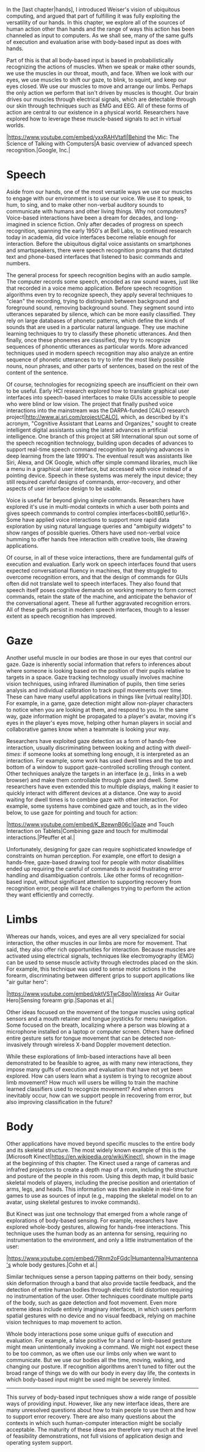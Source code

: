 In the [last chapter|hands], I introduced Weiser's vision of ubiquitous computing, and argued that part of fulfilling it was fully exploiting the versatility of our hands. In this chapter, we explore all of the sources of human action other than hands and the range of ways this action has been channeled as input to computers. As we shall see, many of the same gulfs of execution and evaluation arise with body-based input as does with hands. 

Part of this is that all body-based input is based in probabilistically recognizing the actions of muscles. When we speak or make other sounds, we use the muscles in our throat, mouth, and face. When we look with our eyes, we use muscles to shift our gaze, to blink, to squint, and keep our eyes closed. We use our muscles to move and arrange our limbs. Perhaps the only action we perform that isn't driven by muscles is thought. Our brain drives our muscles through electrical signals, which are detectable through our skin through techniques such as EMG and EEG. All of these forms of action are central to our existence in a physical world. Researchers have explored how to leverage these muscle-based signals to act in virtual worlds. 

|https://www.youtube.com/embed/yxxRAHVtafI|Behind the Mic: The Science of Talking with Computers|A basic overview of advanced speech recognition.|Google, Inc.|

# Speech

Aside from our hands, one of the most versatile ways we use our muscles to engage with our environment is to use our voice. We use it to speak, to hum, to sing, and to make other non-verbal auditory sounds to communicate with humans and other living things. Why not computers?
Voice-based interactions have been a dream for decades, and long-imagined in science fiction. Only after decades of progress on speech recognition, spanning the early 1950's at Bell Labs, to continued research today in academia, did voice interfaces become reliable enough for interaction. Before the ubiquitous digital voice assistants on smartphones and smartspeakers, there were speech recognition programs that dictated text and phone-based interfaces that listened to basic commands and numbers. 

The general process for speech recognition begins with an audio sample. The computer records some speech, encoded as raw sound waves, just like that recorded in a voice memo application. Before speech recognition algorithms even try to recognize speech, they apply several techniques to "clean" the recording, trying to distinguish between background and foreground sound, removing background sound. They segment sound into utterances separated by silence, which can be more easily classified. They rely on large databases of phonetic patterns, which define the kinds of sounds that are used in a particular natural language. They use machine learning techniques to try to classify these phonetic utterances. And then finally, once these phonemes are classified, they try to recognize sequences of phonentic utterances as particular words. More advanced techniques used in modern speech recognition may also analyze an entire sequence of phonetic utterances to try to infer the most likely possible nouns, noun phrases, and other parts of sentences, based on the rest of the content of the sentence. 

Of course, technologies for recognizing speech are insufficient on their own to be useful. Early HCI research explored how to translate graphical user interfaces into speech-based interfaces to make GUIs accessible to people who were blind or low vision<mynatt92>. The project that finally pushed voice interactions into the mainstream was the DARPA-funded [CALO research project|http://www.ai.sri.com/project/CALO], which, as described by it's acronym, "Cognitive Assistant that Learns and Organizes," sought to create intelligent digital assistants using the latest advances in artificial intelligence. One branch of this project at SRI International spun out some of the speech recognition technology, building upon decades of advances to support real-time speech command recognition by applying advances in deep learning from the late 1990's. The eventual result was assistants like Siri, Alexa, and OK Google, which offer simple command libraries, much like a menu in a graphical user interface, but accessed with voice instead of a pointing device. Speech in these systems was merely the input device; they still required careful designs of commands, error-recovery, and other aspects of user interface design to be usable. 

Voice is useful far beyond giving simple commands. Researchers have explored it's use in multi-modal contexts in which a user both points and gives speech commands to control complex interfaces<bolt80,setlur16>. Some have applied voice interactions to support more rapid data exploration by using natural language queries and "ambiguity widgets" to show ranges of possible queries<gao15>. Others have used non-verbal voice humming to offer hands free interaction with creative tools, like drawing applications<harada07>. 

Of course, in all of these voice interactions, there are fundamental gulfs of execution and evaluation. Early work on speech interfaces<yankelovich95> found that users expected conversational fluency in machines, that they struggled to overcome recognition errors, and that the design of commands for GUIs often did not translate well to speech interfaces. They also found that speech itself poses cognitive demands on working memory to form correct commands, retain the state of the machine, and anticipate the behavior of the conversational agent. These all further aggravated recognition errors. All of these gulfs persist in modern speech interfaces, though to a lesser extent as speech recognition has improved. 

# Gaze

Another useful muscle in our bodies are those in our eyes that control our gaze. Gaze is inherently social information that refers to inferences about where someone is looking based on the position of their pupils relative to targets in a space. Gaze tracking technology usually involves machine vision techniques, using infrared illumination of pupils, then time series analysis and individual calibration to track pupil movements over time. These can have many useful applications in things like [virtual reality|3D]. For example, in a game, gaze detection might allow non-player characters to notice when you are looking at them, and respond to you. In the same way, gaze information might be propagated to a player's avatar, moving it's eyes in the player's eyes move, helping other human players in social and collaborative games know when a teammate is looking your way. 

Researchers have exploited gaze detection as a form of hands-free interaction, usually discriminating between looking and acting with _dwell-times_: if someone looks at something long enough, it is interpreted as an interaction. For example, some work has used dwell times and the top and bottom of a window to support gaze-controlled scrolling through content<kumar07>. Other techniques analyze the targets in an interface (e.g., links in a web browser) and make them controllable through gaze and dwell<lutteroth15>. Some researchers have even extended this to multiple displays, making it easier to quickly interact with different devices at a distance<lander15>. One way to avoid waiting for dwell times is to combine gaze with other interaction. For example, some systems have combined gaze and touch, as in the video below, to use gaze for pointing and touch for action<pfeuffer16>:

|https://www.youtube.com/embed/K_BzewnB06c|Gaze and Touch Interaction on Tablets|Combining gaze and touch for multimodal interactions.|Pfeuffer et al.<pfeuffer16>|

Unfortunately, designing for gaze can require sophisticated knowledge of constraints on human perception. For example, one effort to design a hands-free, gaze-based drawing tool for people with motor disabilities ended up requiring the careful of commands to avoid frustrating error handling and disambiguation controls<hornof05>. Like other forms of recognition-based input, without significant attention to supporting recovery from recognition error, people will face challenges trying to perform the action they want efficiently and correctly. 

# Limbs

Whereas our hands, voices, and eyes are all very specialized for social interaction, the other muscles in our limbs are more for movement. That said, they also offer rich opportunities for interaction. Because muscles are activated using electrical signals, techniques like electromyography (EMG) can be used to sense muscle activity through electrodes placed on the skin. For example, this technique was used to sense motor actions in the forearm, discriminating between different grips to support applications like "air guitar hero"<saponas09b>:

|https://www.youtube.com/embed/pktVSTwC8qo|Wireless Air Guitar Hero|Sensing forearm grip.|Saponas et al.<saponas09b>|

Other ideas focused on the movement of the tongue muscles using optical sensors and a mouth retainer<saponas09a> and tongue joysticks for menu navigation<slyper11>. Some focused on the breath, localizing where a person was blowing at a microphone installed on a laptop or computer screen<patel07>. Others have defined entire gesture sets for tongue movement that can be detected non-invasively through wireless X-band Doppler movement detection<goel15>.

While these explorations of limb-based interactions have all been demonstrated to be feasible to agree, as with many new interactions, they impose many gulfs of execution and evaluation that have not yet been explored. How can users learn what a system is trying to recognize about limb movement?
How much will users be willing to train the machine learned classifiers used to recognize movement?
And when errors inevitably occur, how can we support people in recovering from error, but also improving classification in the future?

# Body

Other applications have moved beyond specific muscles to the entire body and its skeletal structure. The most widely known example of this is the [Microsoft Kinect|https://en.wikipedia.org/wiki/Kinect], shown in the image at the beginning of this chapter. The Kinect used a range of cameras and infrafred projectors to create a depth map of a room, including the structure and posture of the people in this room. Using this depth map, it build basic skeletal models of players, including the precise position and orientation of arms, legs, and heads. This information was then available in real-time for games to use as sources of input (e.g., mapping the skeletal model on to an avatar, using skeletal gestures to invoke commands).

But Kinect was just one technology that emerged from a whole range of explorations of body-based sensing. For example, researchers have explored whole-body gestures, allowing for hands-free interactions. This technique uses the human body as an antenna for sensing, requiring no instrumentation to the environment, and only a little instrumentation of the user<cohn12>:

|https://www.youtube.com/embed/7lRnm2oFGdc|Humantenna|Humantenna's whole body gestures.|Cohn et al.<cohn12>|

Similar techniques sense a person tapping patterns on their body<chen16>, sensing skin deformation through a band that also provide tactile feedback<ogata13>, and the detection of entire human bodies through electric field distortion requiring no instrumentation of the user<mujibiya13>. Other techniques coordinate multiple parts of the body, such as gaze detection and foot movement<klamka15>. Even more extreme ideas include entirely imaginary interfaces, in which users perform spatial gestures with no device and no visual feedback, relying on machine vision techniques to map movement to action<gustafson10>. 

Whole body interactions pose some unique gulfs of execution and evaluation. For example, a false positive for a hand or limb-based gesture might mean unintentionally invoking a command. We might not expect these to be too common, as we often use our limbs only when we want to communicate. But we use our bodies all the time, moving, walking, and changing our posture. If recognition algorithms aren't tuned to filter out the broad range of things we do with our body in every day life, the contexts in which body-based input might be used might be severely limited. 

---

This survey of body-based input techniques show a wide range of possible ways of providing input. However, like any new interface ideas, there are many unresolved questions about how to train people to use them and how to support error recovery. There are also many questions about the contexts in which such human-computer interaction might be socially acceptable. The maturity of these ideas are therefore very much at the level of feasibility demonstrations, not full visions of application design and operating system support.